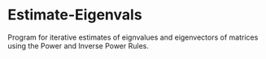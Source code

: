 # Estimate-Eigenvals
Program for iterative estimates of eignvalues and eigenvectors of matrices using the Power and Inverse Power Rules.
